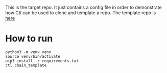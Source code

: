 This is the target repo. It just contains a config file in order to demonstrate how Ctl can be used to clone and template a repo. The template repo is [here](https://github.com/egfrank/Mock-Template)


# How to run

```
python3 -m venv venv
source venv/bin/activate
pip3 install -r requirements.txt
ctl chain_template
```


